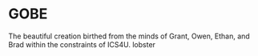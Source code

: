 # GOBE
The beautiful creation birthed from the minds of Grant, Owen, Ethan, and Brad within the constraints of ICS4U.
lobster

